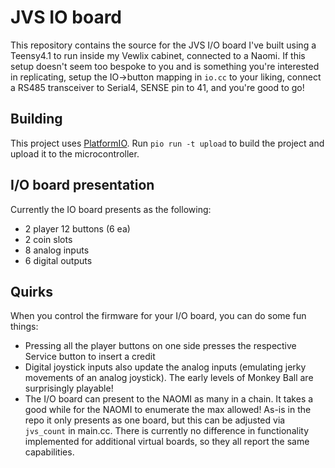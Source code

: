 # JVS IO board

This repository contains the source for the JVS I/O board I've built using a Teensy4.1 to run inside my Vewlix cabinet, connected to a Naomi. If this setup doesn't seem too bespoke to you and is something you're interested in replicating, setup the IO->button mapping in `io.cc` to your liking, connect a RS485 transceiver to Serial4, SENSE pin to 41, and you're good to go!

## Building

This project uses [PlatformIO](https://platformio.org/). Run `pio run -t upload` to build the project and upload it to the microcontroller.

## I/O board presentation

Currently the IO board presents as the following:

- 2 player 12 buttons (6 ea)
- 2 coin slots
- 8 analog inputs
- 6 digital outputs

## Quirks

When you control the firmware for your I/O board, you can do some fun things:

- Pressing all the player buttons on one side presses the respective Service button to insert a credit
- Digital joystick inputs also update the analog inputs (emulating jerky movements of an analog joystick). The early levels of Monkey Ball are surprisingly playable!
- The I/O board can present to the NAOMI as many in a chain. It takes a good while for the NAOMI to enumerate the max allowed! As-is in the repo it only presents as one board, but this can be adjusted via `jvs_count` in main.cc. There is currently no difference in functionality implemented for additional virtual boards, so they all report the same capabilities.
